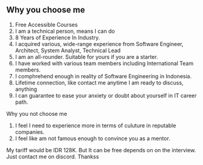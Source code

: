 ## Why you choose me

1. Free Accessible Courses
2. I am a technical person, means I can do
3. 8 Years of Experience In Industry.
4. I acquired various, wide-range experience from Software Engineer, Architect, System Analyst, Technical Lead
5. I am an all-rounder. Suitable for yours if you are a starter.
6. I have worked with various team members including International Team members.
7. I comphrehend enough in reality of Software Engineering in Indonesia.
8. Lifetime connection, like contact me anytime I am ready to discuss, anything
9. I can guarantee to ease your anxiety or doubt about yourself in IT career path.

Why you not choose me  
1. I feel I need to experience more in terms of culuture in reputable companies.
2. I feel like am not famous enough to convince you as a mentor.


My tariff would be IDR 128K. But It can be free depends on on the interview. Just contact me on discord. Thankss
